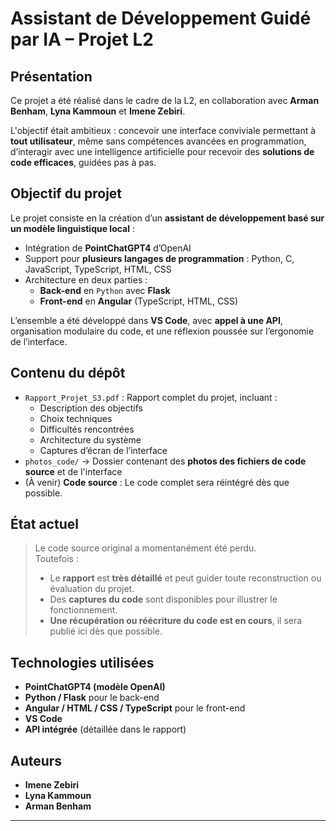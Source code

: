 # Assistant de Développement Guidé par IA – Projet L2

## Présentation

Ce projet a été réalisé dans le cadre de la L2, en collaboration avec **Arman Benham**, **Lyna Kammoun** et **Imene Zebiri**.

L'objectif était ambitieux : concevoir une interface conviviale permettant à **tout utilisateur**, même sans compétences avancées en programmation, d’interagir avec une intelligence artificielle pour recevoir des **solutions de code efficaces**, guidées pas à pas.

## Objectif du projet

Le projet consiste en la création d’un **assistant de développement basé sur un modèle linguistique local** :  
- Intégration de **PointChatGPT4** d’OpenAI  
- Support pour **plusieurs langages de programmation** : Python, C, JavaScript, TypeScript, HTML, CSS  
- Architecture en deux parties :
  - **Back-end** en `Python` avec **Flask**
  - **Front-end** en **Angular** (TypeScript, HTML, CSS)

L’ensemble a été développé dans **VS Code**, avec **appel à une API**, organisation modulaire du code, et une réflexion poussée sur l’ergonomie de l’interface.

## Contenu du dépôt

- `Rapport_Projet_S3.pdf` : Rapport complet du projet, incluant :
  - Description des objectifs
  - Choix techniques
  - Difficultés rencontrées
  - Architecture du système
  - Captures d’écran de l’interface
- `photos_code/` → Dossier contenant des **photos des fichiers de code source** et de l'interface
- (À venir) **Code source** : Le code complet sera réintégré dès que possible.

## État actuel

> Le code source original a momentanément été perdu.  
> Toutefois :
> - Le **rapport** est **très détaillé** et peut guider toute reconstruction ou évaluation du projet.
> - Des **captures du code** sont disponibles pour illustrer le fonctionnement.
> - **Une récupération ou réécriture du code est en cours**, il sera publié ici dès que possible.

## Technologies utilisées

- **PointChatGPT4 (modèle OpenAI)**
- **Python / Flask** pour le back-end
- **Angular / HTML / CSS / TypeScript** pour le front-end
- **VS Code**
- **API intégrée** (détaillée dans le rapport)

## Auteurs

- **Imene Zebiri**
- **Lyna Kammoun**
- **Arman Benham**

---
